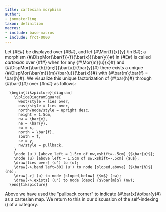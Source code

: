 ```yaml
---
title: cartesian morphism
author:
- jonmsterling
taxon: definition
macros:
- include: base-macros
- include: frct-0000
---
```


Let {#E#} be displayed over {#B#}, and let {#\Mor{f}{x}{y} \in B#}; a morphism {#\DispMor{\bar{f}}{f}{\bar{x}}{\bar{y}}#} in {#E#} is called *cartesian* over {#f#} when for any {#\Mor{m}{u}{x}#} and {#\DispMor{\bar{h}}{m;f}{\bar{u}}{\bar{y}}#} there exists a unique {#\DispMor{\bar{m}}{m}{\bar{u}}{\bar{x}}#} with {#\bar{m};\bar{f} = \bar{h}#}. We visualize this unique factorization of {#\bar{h}#} through {#\bar{f}#} over {#m#} as follows:
```render-latex
  \begin{tikzpicture}[diagram]
    \SpliceDiagramSquare{
      west/style = lies over,
      east/style = lies over,
      north/node/style = upright desc,
      height = 1.5cm,
      nw = \bar{x},
      ne = \bar{y},
      sw = x,
      north = \bar{f},
      south = f,
      se = y,
      nw/style = pullback,
    }
    \node (u') [above left = 1.5cm of nw,xshift=-.5cm] {$\bar{u}$};
    \node (u) [above left = 1.5cm of sw,xshift=-.5cm] {$u$};
    \draw[lies over] (u') to (u);
    \draw[->,bend left=30] (u') to node [sloped,above] {$\bar{h}$} (ne);
    \draw[->] (u) to node [sloped,below] {$m$} (sw);
    \draw[->,exists] (u') to node [desc] {$\bar{m}$} (nw);
  \end{tikzpicture}
```

Above we have used the "pullback corner" to indicate {#\bar{x}\to\bar{y}#} as a
cartesian map. We return to this in our discussion of the self-indexing ([](frct-0003))
of a category.

